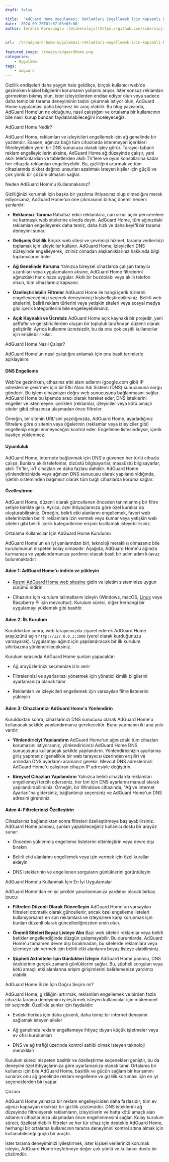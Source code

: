 ```yaml
---
draft: false

title:  'AdGuard Home Uygulaması: Reklamları Engellemek İçin Kapsamlı Bir Kılavuz'
date: '2024-09-20T01:07:03+03:00'
author: İbrahim Korucuoğlu ([@siberoloji](https://github.com/siberoloji))
 
 
url:  /tr/adguard-home-uygulamasi-reklamlari-engellemek-icin-kapsamli-bir-kilavuz/
 
featured_image: /images/adguardhome.png
categories:
    - Uygulama
tags:
    - adguard
---
```



Gizlilik endişeleri daha yaygın hale geldikçe, birçok kullanıcı web'de gezinirken kişisel bilgilerini korumanın yollarını arıyor. İster sonsuz reklamları görmekten bıkmış olun, ister izleyicilerden endişe ediyor olun veya sadece daha temiz bir tarama deneyiminin tadını çıkarmak istiyor olun, AdGuard Home uygulaması paha biçilmez bir araç olabilir. Bu blog yazısında, AdGuard Home'un ne olduğunu, nasıl çalıştığını ve ortalama bir kullanıcının bile nasıl kurup bundan faydalanabileceğini inceleyeceğiz.





AdGuard Home Nedir?



AdGuard Home, reklamları ve izleyicileri engellemek için ağ genelinde bir yazılımdır. Esasen, ağınıza bağlı tüm cihazlarda istenmeyen içerikleri filtreleyebilen yerel bir DNS sunucusu olarak işlev görür. Tarayıcı tabanlı reklam engelleyicilerin aksine, AdGuard Home ağ düzeyinde çalışır, yani akıllı telefonlardan ve tabletlerden akıllı TV'lere ve oyun konsollarına kadar her cihazda reklamları engelleyebilir. Bu, gizliliğini artırmak ve tüm cihazlarında dikkat dağıtıcı unsurları azaltmak isteyen kişiler için güçlü ve çok yönlü bir çözüm olmasını sağlar.





Neden AdGuard Home'u Kullanmalısınız?



Gizliliğinizi korumak için başka bir yazılıma ihtiyacınız olup olmadığını merak ediyorsanız, AdGuard Home'un öne çıkmasının birkaç önemli nedeni şunlardır:


* **Reklamsız Tarama** Rahatsız edici reklamlara, can sıkıcı açılır pencerelere ve karmaşık web sitelerine elveda deyin. AdGuard Home, tüm ağınızdaki reklamları engelleyerek daha temiz, daha hızlı ve daha keyifli bir tarama deneyimi sunar.

* **Gelişmiş Gizlilik** Birçok web sitesi ve çevrimiçi hizmet, tarama verilerinizi toplamak için izleyiciler kullanır. AdGuard Home, izleyicileri DNS düzeyinde engelleyerek, izniniz olmadan alışkanlıklarınız hakkında bilgi toplamalarını önler.

* **Ağ Genelinde Koruma** Yalnızca bireysel cihazlarda çalışan tarayıcı uzantıları veya uygulamaların aksine, AdGuard Home filtrelerini ağınızdaki her cihaza uygular. Akıllı bir buzdolabı veya akıllı telefon olsun, tüm cihazlarınız kapsanır.

* **Özelleştirilebilir Filtreler** AdGuard Home ile hangi içerik türlerini engelleyeceğinizi seçerek deneyiminizi kişiselleştirebilirsiniz. Belirli web sitelerini, belirli reklam türlerini veya yetişkin siteleri veya sosyal medya gibi içerik kategorilerini bile engelleyebilirsiniz.

* **Açık Kaynaklı ve Ücretsiz** AdGuard Home açık kaynaklı bir projedir, yani şeffaftır ve geliştiricilerden oluşan bir topluluk tarafından düzenli olarak geliştirilir. Ayrıca kullanımı ücretsizdir, bu da onu çok çeşitli kullanıcılar için erişilebilir kılar.






AdGuard Home Nasıl Çalışır?



AdGuard Home'un nasıl çalıştığını anlamak için onu basit terimlerle açıklayalım:


#### DNS Engelleme



Web'de gezinirken, cihazınız etki alanı adlarını (google.com gibi) IP adreslerine çevirmek için bir Etki Alanı Adı Sistemi (DNS) sunucusuna sorgu gönderir. Bu işlem cihazınızın doğru web sunucusuna bağlanmasını sağlar. AdGuard Home bu işlemde aracı olarak hareket eder, DNS isteklerini engeller ve istenmeyen içerikleri (reklamlar, izleyiciler veya kötü amaçlı siteler gibi) cihazınıza ulaşmadan önce filtreler.



Örneğin, bir sitenin URL'sini yazdığınızda, AdGuard Home, ayarladığınız filtrelere göre o sitenin veya öğelerinin (reklamlar veya izleyiciler gibi) engellenip engellenmeyeceğini kontrol eder. Engelleme listesindeyse, içerik basitçe yüklenmez.


#### Uyumluluk



AdGuard Home, internete bağlanmak için DNS'e güvenen her türlü cihazla çalışır. Bunlara akıllı telefonlar, dizüstü bilgisayarlar, masaüstü bilgisayarlar, akıllı TV'ler, IoT cihazları ve daha fazlası dahildir. AdGuard Home yönlendiricinizde veya ağınızın DNS sunucusu olarak yapılandırıldığında, işletim sisteminden bağımsız olarak tüm bağlı cihazlarda koruma sağlar.


#### Özelleştirme



AdGuard Home, düzenli olarak güncellenen önceden tanımlanmış bir filtre setiyle birlikte gelir. Ayrıca, özel ihtiyaçlarınıza göre özel kurallar da oluşturabilirsiniz. Örneğin, belirli etki alanlarını engellemek, favori web sitelerinizden belirli reklamlara izin vermek veya kumar veya yetişkin web siteleri gibi belirli içerik kategorilerine erişimi kısıtlamak isteyebilirsiniz.





Ortalama Kullanıcılar İçin AdGuard Home Kurulumu



AdGuard Home'un en iyi yanlarından biri, teknoloji meraklısı olmasanız bile kurulumunun nispeten kolay olmasıdır. Aşağıda, AdGuard Home'u ağınıza kurmanıza ve yapılandırmanıza yardımcı olacak basit bir adım adım kılavuz bulunmaktadır:


#### Adım 1: AdGuard Home'u indirin ve yükleyin


* <a href="https://adguard.com/en/adguard-home/overview.html">Resmi AdGuard Home web sitesine</a> gidin ve işletim sisteminize uygun sürümü indirin.

* Cihazınız için kurulum talimatlarını izleyin (Windows, macOS, <a href="https://www.siberoloji.com/adguard-home-application-a-comprehensive-guide-to-block-ads/#"> Linux</a> veya Raspberry Pi için mevcuttur). Kurulum süreci, diğer herhangi bir uygulamayı yüklemek gibi basittir.



#### Adım 2: İlk Kurulum



Kurulduktan sonra, web tarayıcınızda ziyaret ederek AdGuard Home arayüzünü açın `http://127.0.0.1:3000` (yerel olarak kurduğunuzu varsayarak). Uygulamayı ağınız için yapılandıracak bir ilk kurulum sihirbazına yönlendirileceksiniz.



Kurulum sırasında AdGuard Home şunları yapacaktır:


* Ağ arayüzlerinizi seçmenize izin verir

* Filtrelerinizi ve ayarlarınızı yönetmek için yönetici kimlik bilgilerini ayarlamanıza olanak tanır

* Reklamları ve izleyicileri engellemek için varsayılan filtre listelerini yükleyin



#### Adım 3: Cihazlarınızı AdGuard Home'a ​​Yönlendirin



Kurulduktan sonra, cihazlarınızı DNS sunucusu olarak AdGuard Home'u kullanacak şekilde yapılandırmanız gerekecektir. Bunu yapmanın iki ana yolu vardır:


* **Yönlendiriciyi Yapılandırın** AdGuard Home'un ağınızdaki tüm cihazları korumasını istiyorsanız, yönlendiricinizi AdGuard Home DNS sunucusunu kullanacak şekilde yapılandırın. Yönlendiricinizin ayarlarına giriş yapmanız (genellikle bir web tarayıcısı üzerinden erişilir) ve ardından DNS ayarlarını aramanız gerekir. Mevcut DNS adreslerinizi AdGuard Home'u çalıştıran cihazın IP adresiyle değiştirin.

* **Bireysel Cihazları Yapılandırın** Yalnızca belirli cihazlarda reklamları engellemeyi tercih ederseniz, her biri için DNS ayarlarını manuel olarak yapılandırabilirsiniz. Örneğin, bir Windows cihazında, "Ağ ve İnternet Ayarları"na gidersiniz, bağlantınızı seçersiniz ve AdGuard Home'un DNS adresini girersiniz.



#### Adım 4: Filtrelerinizi Özelleştirin



Cihazlarınız bağlandıktan sonra filtreleri özelleştirmeye başlayabilirsiniz. AdGuard Home panosu, şunları yapabileceğiniz kullanıcı dostu bir arayüz sunar:


* Önceden yüklenmiş engelleme listelerini etkinleştirin veya devre dışı bırakın

* Belirli etki alanlarını engellemek veya izin vermek için özel kurallar ekleyin

* DNS isteklerinin ve engellenen sorguların günlüklerini görüntüleyin






AdGuard Home'u Kullanmak İçin En İyi Uygulamalar



AdGuard Home'dan en iyi şekilde yararlanmanıza yardımcı olacak birkaç ipucu:


* **Filtreleri Düzenli Olarak Güncelleyin** AdGuard Home'un varsayılan filtreleri otomatik olarak güncellenir, ancak özel engelleme listeleri kullanıyorsanız en son reklamlara ve izleyicilere karşı korunmak için bunları düzenli olarak güncellediğinizden emin olun.

* **Önemli Siteleri Beyaz Listeye Alın** Bazı web siteleri reklamlar veya belirli betikler engellendiğinde düzgün çalışmayabilir. Bu durumlarda, AdGuard Home'u tamamen devre dışı bırakmadan, bu sitelerde reklamlara veya izlemeye izin vermek için belirli etki alanlarını beyaz listeye alabilirsiniz.

* **Şüpheli Aktiviteler İçin Günlükleri İzleyin** AdGuard Home panosu, DNS isteklerinin gerçek zamanlı günlüklerini sağlar. Bu, şüpheli sorguları veya kötü amaçlı etki alanlarına erişim girişimlerini belirlemenize yardımcı olabilir.






AdGuard Home Sizin İçin Doğru Seçim mi?



AdGuard Home, gizliliğini artırmak, reklamları engellemek ve birden fazla cihazda tarama deneyimini iyileştirmek isteyen kullanıcılar için mükemmel bir seçimdir. Özellikle şunlar için faydalıdır:


* Evdeki herkes için daha güvenli, daha temiz bir internet deneyimi sağlamak isteyen aileler

* Ağ genelinde reklam engellemeye ihtiyaç duyan küçük işletmeler veya ev ofisi kurulumları

* DNS ve ağ trafiği üzerinde kontrol sahibi olmak isteyen teknoloji meraklıları




Kurulum süreci nispeten basittir ve özelleştirme seçenekleri geniştir, bu da deneyimi özel ihtiyaçlarınıza göre uyarlamanıza olanak tanır. Ortalama bir kullanıcı için bile AdGuard Home, basitlik ve gücün sağlam bir karışımını sunarak onu ağ genelinde reklam engelleme ve gizlilik koruması için en iyi seçeneklerden biri yapar.





Çözüm



AdGuard Home yalnızca bir reklam engelleyiciden daha fazlasıdır; tüm ev ağınızı kapsayan eksiksiz bir gizlilik çözümüdür. DNS isteklerini ağ düzeyinde filtreleyerek reklamların, izleyicilerin ve hatta kötü amaçlı alan adlarının cihazlarınıza ulaşmadan önce engellenmesini sağlar. Kolay kurulum süreci, özelleştirilebilir filtreler ve her tür cihaz için destekle AdGuard Home, herhangi bir ortalama kullanıcının tarama deneyimini kontrol altına almak için kullanabileceği güçlü bir araçtır.



İster tarama deneyiminizi iyileştirmek, ister kişisel verilerinizi korumak isteyin, AdGuard Home keşfetmeye değer çok yönlü ve kullanıcı dostu bir çözümdür.
